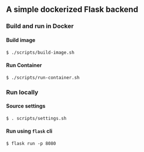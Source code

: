## A simple dockerized Flask backend
### Build and run in Docker
#### Build image
```console
$ ./scripts/build-image.sh
```
#### Run Container
```console
$ ./scripts/run-container.sh
```
### Run locally
#### Source settings
```console
$ . scripts/settings.sh
```
#### Run using `flask` cli
```console
$ flask run -p 8080
```
